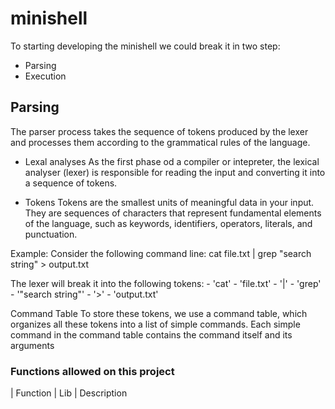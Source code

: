 # minishell

To starting developing the minishell we could break it in two step:
- Parsing
- Execution

## Parsing
The parser process takes the sequence of tokens produced by the lexer and processes them according to the grammatical rules of the language.
- Lexal analyses
	As the first phase od a compiler or intepreter, the lexical analyser (lexer) is responsible for reading the input and converting it into a sequence of tokens.

- Tokens
	Tokens are the smallest units of meaningful data in your input. They are sequences of characters that represent fundamental elements of the language, such as keywords, identifiers, operators, literals, and punctuation.

Example:
 Consider the following command line:
	cat file.txt | grep "search string" > output.txt

The lexer will break it into the following tokens:
	- 'cat'
	- 'file.txt'
	- '|'
	- 'grep'
	- '"search string"'
	- '>'
	- 'output.txt'

Command Table
To store these tokens, we use a command table, which organizes all these tokens into a list of simple commands. Each simple command in the command table contains the command itself and its arguments

### Functions allowed on this project

| Function		| Lib			| Description


